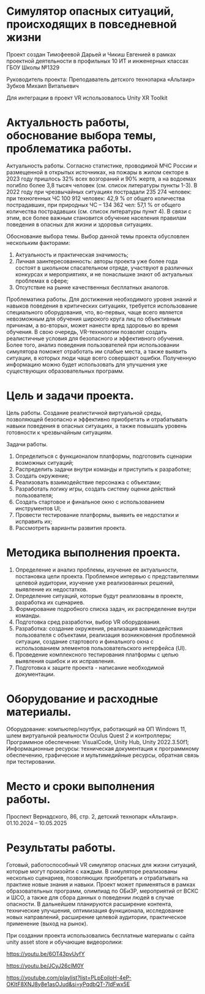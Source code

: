 # Симулятор опасных ситуаций, происходящих в повседневной жизни
 Проект создан Тимофеевой Дарьей и Чикиш Евгенией в рамках проектной деятельности в профильных 10 ИТ и инженерных классах ГБОУ Школы №1329
 
 Руководитель проекта: Преподаватель детского технопарка «Альтаир» Зубков Михаил Витальевич

 Для интеграции в проект VR использовалось Unity XR Toolkit


# Актуальность работы, обоснование выбора темы, проблематика работы.
Актуальность работы.
Согласно статистике, проводимой МЧС России и размещенной в открытых источниках, на пожары в жилом секторе в 2023 году пришлось 32% всех возгораний и 90% жертв, а на водоемах погибло более 3,8 тысяч человек (см. список литературы пункты 1-3). В 2022 году при чрезвычайных ситуациях пострадали 235 274 человек: при техногенных ЧС 100 912 человек: 42,9 % от общего количества пострадавших, при природных ЧС – 134 362 чел: 57,1 % от общего количества пострадавших (см. список литературы пункт 4). 
В связи с этим, все более важным становится обучение населения правилам поведения в опасных для жизни и здоровья ситуациях. 

Обоснование выбора темы.
Выбор данной темы проекта обусловлен нескольким факторами:
1.	Актуальность и практическая значимость;
2.	Личная заинтересованность: авторы проекта уже более года состоят в школьном спасательном отряде, участвуют в различных конкурсах и мероприятиях, и не понаслышке знают об актуальных проблемах в сфере;
3.	Отсутствие на рынке качественных бесплатных аналогов. 

Проблематика работы.
Для достижения необходимого уровня знаний и навыков поведения в критических ситуациях, требуется использование специального оборудования, что, во-первых, чаще всего является невозможным для обучения широкого круга лиц по объективным причинам, а во-вторых, может нанести вред здоровью во время обучения. 
В свою очередь, VR-технологии позволят создать реалистичные условия для безопасного и эффективного обучения. Более того, анализ поведения пользователей при использовании симулятора поможет отработать им слабые места, а также выявить ситуации, в которых люди чаще всего совершают ошибки. Полученную информацию можно будет использовать для улучшения уже существующих образовательных программ. 


# Цель и задачи проекта.
Цель работы.
Создание реалистичной виртуальной среды, позволяющей безопасно и эффективно приобретать и отрабатывать навыки поведения в опасных ситуациях, а также повышать уровень готовности к чрезвычайным ситуациям.

Задачи работы.
1.	Определиться с функционалом платформы, подготовить сценарии возможных ситуаций;
2.	 Распределить задачи внутри команды и приступить к разработке;
3.	 Создать окружение; 
4.	 Реализовать взаимодействие персонажа с объектами;
5.	 Разработать логику игры, создать систему оценки действий пользователя;
6.	 Создать стартовое и финальное окно с использованием инструментов UI;
7.	 Провести тестирование платформы, выявить ее недостатки и исправить их;
8.	 Рассмотреть варианты развития проекта.

# Методика выполнения проекта.
1)	Определение и анализ проблемы, изучение ее актуальности, постановка цели проекта. Проблемное интервью с представителями целевой аудитории, изучение уже реализованных решений, выявление их недостатков. 
2)	Определение ситуаций, которые будут реализованы в проекте, разработка их сценариев.
3)	Формирование подробного списка задач, их распределение внутри команды. 
4)	Подготовка сред разработки, выбор VR оборудования.
5)	Разработка: создание окружения, реализация взаимодействия пользователя с объектами, реализация возникновения проблемной ситуации, создание стартового и финального окна с использованием элементов пользовательского интерфейса (UI).
6)	Проведение комплексного тестирования платформы с целью выявления ошибок и их исправления.
7)	Подготовка к защите проекта - написание необходимой документации.

# Оборудование и расходные материалы.
Оборудование: компьютер/ноутбук, работающий на ОП Windows 11, шлем виртуальной реальности Oculus Quest 2 и контроллеры;
Программное обеспечение: VisualCode, Unity Hub, Unity 2022.3.50f1;
Информационные ресурсы: техническая документация к программному обеспечению, графические и мультимедийные ресурсы, обратная связь при тестировании.

# Место и сроки выполнения работы.
Проспект Вернадского, 86, стр. 2, детский технопарк «Альтаир».
01.10.2024 – 10.05.2025

# Результаты работы.
Готовый, работоспособный VR симулятор опасных для жизни ситуаций, которые могут произойти с каждым. В симуляторе реализованы несколько сценариев, позволяющих приобретать и отрабатывать на практике новые знания и навыки. Проект может применяться в рамках образовательных программ, олимпиад по ОБиЗР, мероприятий от ВСКС и ШСО, а также для сбора данных о поведении людей в случае опасности.  В дальнейшем планируются расширение контента, технические улучшения, оптимизация функционала, исследование новых направлений, расширение целевой аудитории, практическое применение (выход на рынок).               


При создании проекта использовались бесплатные материалы с сайта unity asset store и обучающие видеоролики:

https://youtu.be/6OT43pvUyfY

https://youtu.be/JCyJ26cIM0Y

https://youtube.com/playlist?list=PLpEoiloH-4eP-OKItF8XNJ8y8e1asOJud&si=yPqdbQT-7IdFwx5E
